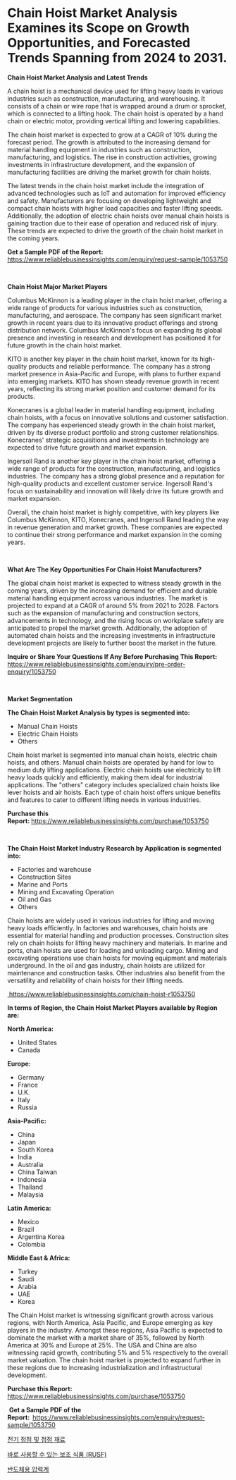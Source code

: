 <p><h1>Chain Hoist Market Analysis Examines its Scope on Growth Opportunities, and Forecasted Trends Spanning from 2024 to 2031.</h1></p><p><strong>Chain Hoist Market Analysis and Latest Trends</strong></p>
<p><p>A chain hoist is a mechanical device used for lifting heavy loads in various industries such as construction, manufacturing, and warehousing. It consists of a chain or wire rope that is wrapped around a drum or sprocket, which is connected to a lifting hook. The chain hoist is operated by a hand chain or electric motor, providing vertical lifting and lowering capabilities.</p><p>The chain hoist market is expected to grow at a CAGR of 10% during the forecast period. The growth is attributed to the increasing demand for material handling equipment in industries such as construction, manufacturing, and logistics. The rise in construction activities, growing investments in infrastructure development, and the expansion of manufacturing facilities are driving the market growth for chain hoists.</p><p>The latest trends in the chain hoist market include the integration of advanced technologies such as IoT and automation for improved efficiency and safety. Manufacturers are focusing on developing lightweight and compact chain hoists with higher load capacities and faster lifting speeds. Additionally, the adoption of electric chain hoists over manual chain hoists is gaining traction due to their ease of operation and reduced risk of injury. These trends are expected to drive the growth of the chain hoist market in the coming years.</p></p>
<p><strong>Get a Sample PDF of the Report:&nbsp;</strong> <a href="https://www.reliablebusinessinsights.com/enquiry/request-sample/1053750">https://www.reliablebusinessinsights.com/enquiry/request-sample/1053750</a></p>
<p>&nbsp;</p>
<p><strong>Chain Hoist Major Market Players</strong></p>
<p><p>Columbus McKinnon is a leading player in the chain hoist market, offering a wide range of products for various industries such as construction, manufacturing, and aerospace. The company has seen significant market growth in recent years due to its innovative product offerings and strong distribution network. Columbus McKinnon's focus on expanding its global presence and investing in research and development has positioned it for future growth in the chain hoist market.</p><p>KITO is another key player in the chain hoist market, known for its high-quality products and reliable performance. The company has a strong market presence in Asia-Pacific and Europe, with plans to further expand into emerging markets. KITO has shown steady revenue growth in recent years, reflecting its strong market position and customer demand for its products.</p><p>Konecranes is a global leader in material handling equipment, including chain hoists, with a focus on innovative solutions and customer satisfaction. The company has experienced steady growth in the chain hoist market, driven by its diverse product portfolio and strong customer relationships. Konecranes' strategic acquisitions and investments in technology are expected to drive future growth and market expansion.</p><p>Ingersoll Rand is another key player in the chain hoist market, offering a wide range of products for the construction, manufacturing, and logistics industries. The company has a strong global presence and a reputation for high-quality products and excellent customer service. Ingersoll Rand's focus on sustainability and innovation will likely drive its future growth and market expansion.</p><p>Overall, the chain hoist market is highly competitive, with key players like Columbus McKinnon, KITO, Konecranes, and Ingersoll Rand leading the way in revenue generation and market growth. These companies are expected to continue their strong performance and market expansion in the coming years.</p></p>
<p>&nbsp;</p>
<p><strong>What Are The Key Opportunities For Chain Hoist Manufacturers?</strong></p>
<p><p>The global chain hoist market is expected to witness steady growth in the coming years, driven by the increasing demand for efficient and durable material handling equipment across various industries. The market is projected to expand at a CAGR of around 5% from 2021 to 2028. Factors such as the expansion of manufacturing and construction sectors, advancements in technology, and the rising focus on workplace safety are anticipated to propel the market growth. Additionally, the adoption of automated chain hoists and the increasing investments in infrastructure development projects are likely to further boost the market in the future.</p></p>
<p><strong>Inquire or Share Your Questions If Any Before Purchasing This Report:</strong> <a href="https://www.reliablebusinessinsights.com/enquiry/pre-order-enquiry/1053750">https://www.reliablebusinessinsights.com/enquiry/pre-order-enquiry/1053750</a></p>
<p>&nbsp;</p>
<p><strong>Market Segmentation</strong></p>
<p><strong>The Chain Hoist Market Analysis by types is segmented into:</strong></p>
<p><ul><li>Manual Chain Hoists</li><li>Electric Chain Hoists</li><li>Others</li></ul></p>
<p><p>Chain hoist market is segmented into manual chain hoists, electric chain hoists, and others. Manual chain hoists are operated by hand for low to medium duty lifting applications. Electric chain hoists use electricity to lift heavy loads quickly and efficiently, making them ideal for industrial applications. The "others" category includes specialized chain hoists like lever hoists and air hoists. Each type of chain hoist offers unique benefits and features to cater to different lifting needs in various industries.</p></p>
<p><strong>Purchase this Report:&nbsp;</strong><a href="https://www.reliablebusinessinsights.com/purchase/1053750">https://www.reliablebusinessinsights.com/purchase/1053750</a></p>
<p>&nbsp;</p>
<p><strong>The Chain Hoist Market Industry Research by Application is segmented into:</strong></p>
<p><ul><li>Factories and warehouse</li><li>Construction Sites</li><li>Marine and Ports</li><li>Mining and Excavating Operation</li><li>Oil and Gas</li><li>Others</li></ul></p>
<p><p>Chain hoists are widely used in various industries for lifting and moving heavy loads efficiently. In factories and warehouses, chain hoists are essential for material handling and production processes. Construction sites rely on chain hoists for lifting heavy machinery and materials. In marine and ports, chain hoists are used for loading and unloading cargo. Mining and excavating operations use chain hoists for moving equipment and materials underground. In the oil and gas industry, chain hoists are utilized for maintenance and construction tasks. Other industries also benefit from the versatility and reliability of chain hoists for their lifting needs.</p></p>
<p><a href="https://www.reliablebusinessinsights.com/chain-hoist-r1053750">&nbsp;https://www.reliablebusinessinsights.com/chain-hoist-r1053750</a></p>
<p><strong>In terms of Region, the Chain Hoist Market Players available by Region are:</strong></p>
<p>
    <p> <strong> North America: </strong>
        <ul>
            <li>United States</li>
            <li>Canada</li>
        </ul>
        </p> 
    <p> <strong> Europe: </strong>
        <ul>
            <li>Germany</li>
            <li>France</li>
            <li>U.K.</li>
            <li>Italy</li>
            <li>Russia</li>
        </ul>
        </p> 
    <p> <strong> Asia-Pacific: </strong>
        <ul>
            <li>China</li>
            <li>Japan</li>
            <li>South Korea</li>
            <li>India</li>
            <li>Australia</li>
            <li>China Taiwan</li>
            <li>Indonesia</li>
            <li>Thailand</li>
            <li>Malaysia</li>
        </ul>
        </p> 
    <p> <strong> Latin America: </strong>
        <ul>
            <li>Mexico</li>
            <li>Brazil</li>
            <li>Argentina Korea</li>
            <li>Colombia</li>
        </ul>
        </p> 
    <p> <strong> Middle East & Africa: </strong>
        <ul>
            <li>Turkey</li>
            <li>Saudi</li>
            <li>Arabia</li>
            <li>UAE</li>
            <li>Korea</li>
        </ul>
    </p>
    </p>
<p><p>The Chain Hoist market is witnessing significant growth across various regions, with North America, Asia Pacific, and Europe emerging as key players in the industry. Amongst these regions, Asia Pacific is expected to dominate the market with a market share of 35%, followed by North America at 30% and Europe at 25%. The USA and China are also witnessing rapid growth, contributing 5% and 5% respectively to the overall market valuation. The chain hoist market is projected to expand further in these regions due to increasing industrialization and infrastructural development.</p></p>
<p><strong>Purchase this Report: </strong><a href="https://www.reliablebusinessinsights.com/purchase/1053750">https://www.reliablebusinessinsights.com/purchase/1053750</a></p>
<p>&nbsp;<strong>Get a Sample PDF of the Report:&nbsp;&nbsp;</strong><a href="https://www.reliablebusinessinsights.com/enquiry/request-sample/1053750">https://www.reliablebusinessinsights.com/enquiry/request-sample/1053750</a></p>
<p><strong></strong></p>
<p><p><a href="https://medium.com/@joananitzsche/%EC%A0%84%EA%B8%B0-%EC%A0%91%EC%A0%90-%EB%B0%8F-%EC%A0%91%EC%A0%90-%EC%86%8C%EC%9E%AC-%EC%8B%9C%EC%9E%A5-%EA%B7%9C%EB%AA%A8-%EC%A0%90%EC%9C%A0%EC%9C%A8-%EB%B0%8F-%ED%8A%B8%EB%A0%8C%EB%93%9C-%EB%B6%84%EC%84%9D-%EB%B3%B4%EA%B3%A0%EC%84%9C-%EC%B5%9C%EC%A2%85-%EC%82%AC%EC%9A%A9%EC%B2%98-%EC%A0%80%EC%A0%84%EC%95%95-%EC%A0%84%EA%B8%B0-%EC%A0%91%EC%A0%90-%EB%B0%8F-%EC%A0%91%EC%A0%90-%EC%86%8C%EC%9E%AC-%EC%A0%80%EC%A0%84%EC%95%95-%EC%A0%9C%ED%92%88-%EC%A4%91%EC%A0%84%EC%95%95-%EB%B0%8F-%EA%B3%A0%EC%A0%84%EC%95%95-%EC%A0%84%EA%B8%B0-%EC%A0%91%EC%A0%90-%EB%B0%8F-%EC%A0%91%EC%A0%90-%EC%9E%AC%EB%A3%8C-803a9a2a4f75">전기 접점 및 접점 재료</a></p><p><a href="https://medium.com/@edaunhshhs/%EC%A4%80%EB%B9%84%EB%90%9C-%EB%B3%B4%EC%B6%A9%EC%8B%9D%ED%92%88-rusf-%EC%8B%9C%EC%9E%A5-%EC%A0%90%EC%9C%A0%EC%9C%A8-%ED%81%AC%EA%B8%B0-%EB%8F%99%ED%96%A5-%EC%82%B0%EC%97%85-%EB%B6%84%EC%84%9D%EB%B3%B4%EA%B3%A0%EC%84%9C-%EC%9D%91%EC%9A%A9-%EB%B6%84%EC%95%BC-%EA%B5%AD%EC%A0%9C-%EC%97%B0%ED%95%A9-%EA%B8%B0%EA%B4%80-%EC%9E%90%EC%84%A0%EB%8B%A8%EC%B2%B4-%EB%B3%91%EC%9B%90-%EC%A7%84%EB%A3%8C%EC%86%8C-%EB%B9%84%EC%A0%95%EB%B6%80-%EA%B8%B0%EA%B5%AC-ngo-%EA%B8%B0%ED%83%80-%EC%9C%A0%ED%98%95-%EC%86%94%EB%A6%AC%EB%93%9C-9bd2b99b441c">바로 사용할 수 있는 보조 식품 (RUSF)</a></p><p><a href="https://github.com/khytkeqagplkzqvh/Market-Research-Report-List-2/blob/main/9618931161872.md">반도체용 압력계</a></p></p>